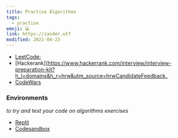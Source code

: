 ```yaml
---
title: Practise Algorithms
tags:
  - practise
emoji: 💻
link: https://zander.wtf
modified: 2021-04-23
---
```


- [LeetCode:](https://leetcode.com/accounts/login/?next=%2Fproblems%2Flongest-common-prefix%2Fsolutions%2F127449%2Fofficial-solution%2F)
- [Hackerank](https://www.hackerrank.com/interview/interview-preparation-kit?h_l=domains&h_r=hrw&utm_source=hrwCandidateFeedback_
- [CodeWars](https://www.codewars.com/)

### Environments

_to try and test your code on algorithms exercises_

- [Replit](https://replit.com/languages/javascript)
- [Codesandbox](https://codesandbox.io/s/4w6wmo1n1x?file=/src/index.tsx)
